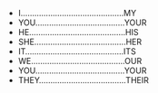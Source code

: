 - I………………………………………MY
- YOU…………………………………YOUR
- HE……………………………………HIS
- SHE………………………………….HER
- IT…………………………………….ITS
- WE…………………………………..OUR
- YOU…………………………………YOUR
- THEY………………………………..THEIR
